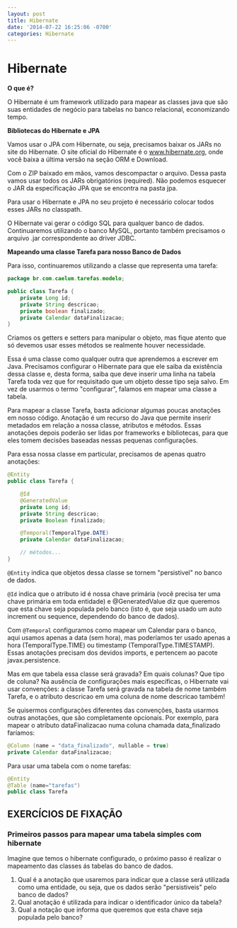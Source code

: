 ```yaml
---
layout: post
title: Hibernate
date: '2014-07-22 16:25:06 -0700'
categories: Hibernate
---
```


# Hibernate

**O que é?**

O Hibernate é um framework utilizado para mapear as classes java que são suas entidades de negócio para tabelas no banco relacional, economizando tempo.

**Bibliotecas do Hibernate e JPA**

Vamos usar o JPA com Hibernate, ou seja, precisamos baixar os JARs no site do Hibernate. O site oficial do Hibernate é o www.hibernate.org, onde você baixa a última versão na seção ORM e Download.

Com o ZIP baixado em mãos, vamos descompactar o arquivo. Dessa pasta vamos usar todos os JARs obrigatórios \(required\). Não podemos esquecer o JAR da especificação JPA que se encontra na pasta jpa.

Para usar o Hibernate e JPA no seu projeto é necessário colocar todos esses JARs no classpath.

O Hibernate vai gerar o código SQL para qualquer banco de dados. Continuaremos utilizando o banco MySQL, portanto também precisamos o arquivo .jar correspondente ao driver JDBC.

**Mapeando uma classe Tarefa para nosso Banco de Dados**

Para isso, continuaremos utilizando a classe que representa uma tarefa:

```java
package br.com.caelum.tarefas.modelo;

public class Tarefa {
    private Long id;
    private String descricao;
    private boolean finalizado;
    private Calendar dataFinalizacao;
}
```

Criamos os getters e setters para manipular o objeto, mas fique atento que só devemos usar esses métodos se realmente houver necessidade.

Essa é uma classe como qualquer outra que aprendemos a escrever em Java. Precisamos configurar o Hibernate para que ele saiba da existência dessa classe e, desta forma, saiba que deve inserir uma linha na tabela Tarefa toda vez que for requisitado que um objeto desse tipo seja salvo. Em vez de usarmos o termo "configurar", falamos em mapear uma classe a tabela.

Para mapear a classe Tarefa, basta adicionar algumas poucas anotações em nosso código. Anotação é um recurso do Java que permite inserir metadados em relação a nossa classe, atributos e métodos. Essas anotações depois poderão ser lidas por frameworks e bibliotecas, para que eles tomem decisões baseadas nessas pequenas configurações.

Para essa nossa classe em particular, precisamos de apenas quatro anotações:

```java
@Entity
public class Tarefa {

    @Id
    @GeneratedValue
    private Long id;
    private String descricao;
    private Boolean finalizado;

    @Temporal(TemporalType.DATE)
    private Calendar dataFinalizacao;

    // métodos...
}
```

`@Entity` indica que objetos dessa classe se tornem "persistivel" no banco de dados.

`@Id` indica que o atributo id é nossa chave primária \(você precisa ter uma chave primária em toda entidade\) e @GeneratedValue diz que queremos que esta chave seja populada pelo banco \(isto é, que seja usado um auto increment ou sequence, dependendo do banco de dados\).

Com `@Temporal` configuramos como mapear um Calendar para o banco, aqui usamos apenas a data \(sem hora\), mas poderíamos ter usado apenas a hora \(TemporalType.TIME\) ou timestamp \(TemporalType.TIMESTAMP\). Essas anotações precisam dos devidos imports, e pertencem ao pacote javax.persistence.

Mas em que tabela essa classe será gravada? Em quais colunas? Que tipo de coluna? Na ausência de configurações mais específicas, o Hibernate vai usar convenções: a classe Tarefa será gravada na tabela de nome também Tarefa, e o atributo descricao em uma coluna de nome descricao também!

Se quisermos configurações diferentes das convenções, basta usarmos outras anotações, que são completamente opcionais. Por exemplo, para mapear o atributo dataFinalizacao numa coluna chamada data\_finalizado faríamos:

```java
@Column (name = "data_finalizado", nullable = true)
private Calendar dataFinalizacao;
```

Para usar uma tabela com o nome tarefas:

```java
@Entity 
@Table (name="tarefas")
public class Tarefa
```

## EXERCÍCIOS DE FIXAÇÃO

### Primeiros passos para mapear uma tabela simples com hibernate

Imagine que temos o hibernate configurado, o próximo passo é realizar o mapeamento das classes ás tabelas do banco de dados.

1. Qual é a anotação que usaremos para indicar que a classe será utilizada como uma entidade, ou seja, que os dados serão "persistiveis" pelo banco de dados?
2. Qual anotação é utilizada para indicar o identificador único da tabela?
3. Qual a notação que informa que queremos que esta chave seja populada pelo banco?

